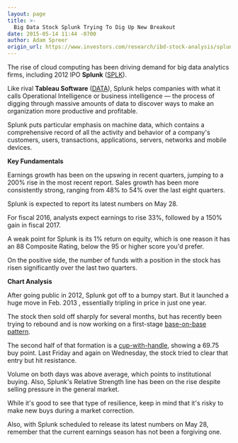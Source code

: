 ```yaml
---
layout: page
title: >-
  Big Data Stock Splunk Trying To Dig Up New Breakout
date: 2015-05-14 11:44 -0700
author: Adam Spreer
origin_url: https://www.investors.com/research/ibd-stock-analysis/splunk-near-buy-point-before-earnings/
---
```






The rise of cloud computing has been driving demand for big data analytics firms, including 2012 IPO **Splunk** ([SPLK](https://research.investors.com/quote.aspx?symbol=SPLK)).


Like rival **Tableau Software** ([DATA](https://research.investors.com/quote.aspx?symbol=DATA)), Splunk helps companies with what it calls Operational Intelligence or business intelligence — the process of digging through massive amounts of data to discover ways to make an organization more productive and profitable.


Splunk puts particular emphasis on machine data, which contains a comprehensive record of all the activity and behavior of a company's customers, users, transactions, applications, servers, networks and mobile devices.


**Key Fundamentals**


Earnings growth has been on the upswing in recent quarters, jumping to a 200% rise in the most recent report. Sales growth has been more consistently strong, ranging from 48% to 54% over the last eight quarters.


Splunk is expected to report its latest numbers on May 28.


For fiscal 2016, analysts expect earnings to rise 33%, followed by a 150% gain in fiscal 2017.


A weak point for Splunk is its 1% return on equity, which is one reason it has an 88 Composite Rating, below the 95 or higher score you'd prefer.


On the positive side, the number of funds with a position in the stock has risen significantly over the last two quarters.


**Chart Analysis**


After going public in 2012, Splunk got off to a bumpy start. But it launched a huge move in Feb. 2013 , essentially tripling in price in just one year.


The stock then sold off sharply for several months, but has recently been trying to rebound and is now working on a first-stage [base-on-base pattern](http://education.investors.com/investors-corner/739182-how-to-read-stock-charts.htm).


The second half of that formation is a [cup-with-handle](http://education.investors.com/lesson.aspx?id=736315&sourceid=735787), showing a 69.75 buy point. Last Friday and again on Wednesday, the stock tried to clear that entry but hit resistance.


Volume on both days was above average, which points to institutional buying. Also, Splunk's Relative Strength line has been on the rise despite selling pressure in the general market.


While it's good to see that type of resilience, keep in mind that it's risky to make new buys during a market correction.


Also, with Splunk scheduled to release its latest numbers on May 28, remember that the current earnings season has not been a forgiving one.




